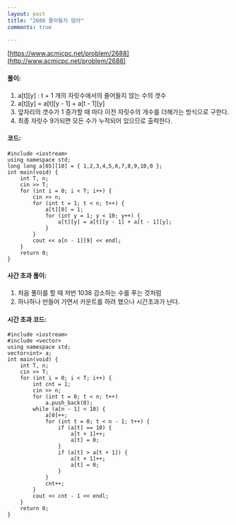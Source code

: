 ```yaml
---
layout: post
title: "2688 줄어들지 않아"
comments: true

---
```

[https://www.acmicpc.net/problem/2688](http://www.acmicpc.net/problem/2688)

#### **풀이:**
1. a[t][y] : t + 1 개의 자릿수에서의 줄어들지 않는 수의 갯수
2. a[t][y] = a[t][y - 1] + a[t - 1][y]
3. 앞자리의 갯수가 1 증가할 때 마다 이전 자릿수의 개수를 더해가는 방식으로 구한다.
4. 최종 자릿수 9가되면 모든 수가 누적되어 있으므로 출력한다.

#### **코드:**

```
#include <iostream>
using namespace std;
long long a[65][10] = { 1,2,3,4,5,6,7,8,9,10,0 };
int main(void) {
	int T, n;
	cin >> T;
	for (int i = 0; i < T; i++) {
		cin >> n;
		for (int t = 1; t < n; t++) {
			a[t][0] = 1;
			for (int y = 1; y < 10; y++) {
				a[t][y] = a[t][y - 1] + a[t - 1][y];
			}
		}
		cout << a[n - 1][9] << endl;
	}
	return 0;
}
```

#### **사간 초과 풀이:**
1. 처음 풀이를 할 때 저번 1038 감소하는 수를 푸는 것처럼
2. 하나하나 만들어 가면서 카운트를 하려 했으나 시간초과가 난다.


#### **시간 초과 코드:**

```
#include <iostream>
#include <vector>
using namespace std;
vector<int> a;
int main(void) {
	int T, n;
	cin >> T;
	for (int i = 0; i < T; i++) {
		int cnt = 1;
		cin >> n;
		for (int t = 0; t < n; t++)
			a.push_back(0);
		while (a[n - 1] < 10) {
			a[0]++;
			for (int t = 0; t < n - 1; t++) {
				if (a[t] == 10) {
					a[t + 1]++;
					a[t] = 0;
				}
				if (a[t] > a[t + 1]) {
					a[t + 1]++;
					a[t] = 0;
				}
			}
			cnt++;
		}
		cout << cnt - 1 << endl;
	}
	return 0;
}
```
